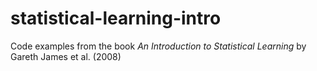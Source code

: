 # statistical-learning-intro
Code examples from the book _An Introduction to Statistical Learning_ by Gareth James et al. (2008) 
